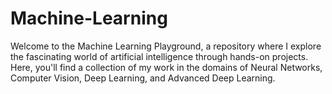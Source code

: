 # Machine-Learning
Welcome to the Machine Learning Playground, a repository where I explore the fascinating world of artificial intelligence through hands-on projects. Here, you'll find a collection of my work in the domains of Neural Networks, Computer Vision, Deep Learning, and Advanced Deep Learning.
